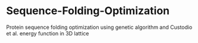 # Sequence-Folding-Optimization
Protein sequence folding optimization using genetic algorithm and Custodio et al. energy function in 3D lattice
